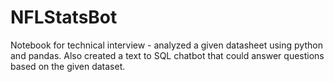 # NFLStatsBot
Notebook for technical interview - analyzed a given datasheet using python and pandas. Also created a text to SQL chatbot that could answer questions based on the given dataset.
